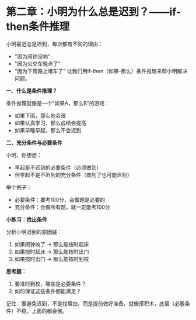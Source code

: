 # 第二章：小明为什么总是迟到？——if-then条件推理

小明最近总是迟到，每次都有不同的理由：

* "因为闹钟没响"
* "因为公交车晚点了"
* "因为下雨路上堵车了" 让我们用if-then（如果-那么）条件推理来帮小明解决问题。

**一、什么是条件推理？**

条件推理就像是一个"如果A，那么B"的游戏：

* 如果下雨，那么地会湿
* 如果认真学习，那么成绩会提高
* 如果早睡早起，那么不会迟到

**二、充分条件与必要条件**

小明，你想想：

* 早起是不迟到的必要条件（必须做到）
* 但早起不是不迟到的充分条件（做到了也可能迟到）

举个例子：

* 必要条件：要考100分，会做题是必要的
* 充分条件：会做所有题，就一定能考100分

**小练习：找出条件**

分析小明迟到的原因链：

1. 如果闹钟响了 → 那么能按时起床
2. 如果按时起床 → 那么能按时出门
3. 如果按时出门 → 那么能按时到校

**思考题：**

1. 要准时到校，哪些是必要条件？
2. 如何保证这些条件都能满足？

记住：要避免迟到，不是找理由，而是提前做好准备。就像搭积木，底层（必要条件）不稳，上面的都会倒。
